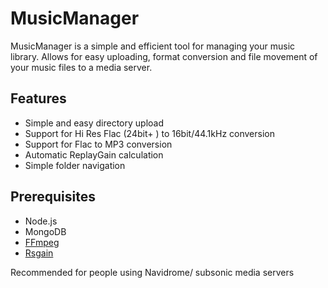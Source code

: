 # MusicManager

MusicManager is a simple and efficient tool for managing your music library. Allows for easy uploading, format conversion and file movement of your music files to a media server.

## Features

- Simple and easy directory upload
- Support for Hi Res Flac (24bit+ ) to 16bit/44.1kHz conversion
- Support for Flac to MP3 conversion
- Automatic ReplayGain calculation 
- Simple folder navigation

## Prerequisites
- Node.js
- MongoDB
- [FFmpeg](https://ffmpeg.org/download.html)
- [Rsgain](https://github.com/complexlogic/rsgain)


Recommended for people using Navidrome/ subsonic media servers

